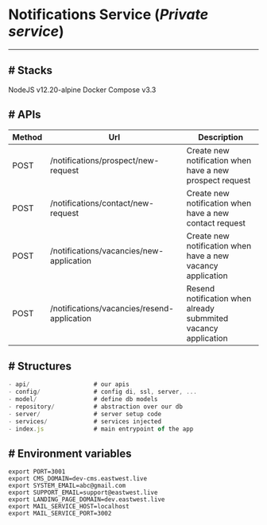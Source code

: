 # Notifications Service (**_Private service_**)

---

## # Stacks

NodeJS v12.20-alpine
Docker Compose v3.3

## # APIs

| Method | Url                                         | Description                                                    |
| ------ | ------------------------------------------- | -------------------------------------------------------------- |
| POST   | /notifications/prospect/new-request         | Create new notification when have a new prospect request       |
| POST   | /notifications/contact/new-request          | Create new notification when have a new contact request        |
| POST   | /notifications/vacancies/new-application    | Create new notification when have a new vacancy application    |
| POST   | /notifications/vacancies/resend-application | Resend notification when already submmited vacancy application |

## # Structures

```js
- api/                  # our apis
- config/               # config di, ssl, server, ...
- model/                # define db models
- repository/           # abstraction over our db
- server/               # server setup code
- services/             # services injected
- index.js              # main entrypoint of the app
```

## # Environment variables

```
export PORT=3001
export CMS_DOMAIN=dev-cms.eastwest.live
export SYSTEM_EMAIL=abc@gmail.com
export SUPPORT_EMAIL=support@eastwest.live
export LANDING_PAGE_DOMAIN=dev.eastwest.live
export MAIL_SERVICE_HOST=localhost
export MAIL_SERVICE_PORT=3002
```
